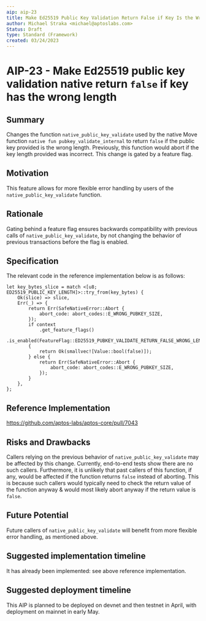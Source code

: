 ```yaml
---
aip: aip-23
title: Make Ed25519 Public Key Validation Return False if Key Is the Wrong Length
author: Michael Straka <michael@aptoslabs.com>
Status: Draft
type: Standard (Framework)
created: 03/24/2023
---
```


# AIP-23 - Make Ed25519 public key validation native return `false` if key has the wrong length
  
## Summary

Changes the function `native_public_key_validate` used by the native Move function `native fun pubkey_validate_internal` to return `false` if the public key provided is the wrong length. Previously, this function would abort if the key length provided was incorrect. This change is gated by a feature flag.  

## Motivation

This feature allows for more flexible error handling by users of the `native_public_key_validate` function. 

## Rationale

Gating behind a feature flag ensures backwards compatibility with previous calls of `native_public_key_validate`, by not changing the behavior of previous transactions before the flag is enabled. 

## Specification

The relevant code in the reference implementation below is as follows:

```
let key_bytes_slice = match <[u8; ED25519_PUBLIC_KEY_LENGTH]>::try_from(key_bytes) {
    Ok(slice) => slice,
    Err(_) => {
        return Err(SafeNativeError::Abort {
            abort_code: abort_codes::E_WRONG_PUBKEY_SIZE,
        });
        if context
            .get_feature_flags()
            .is_enabled(FeatureFlag::ED25519_PUBKEY_VALIDATE_RETURN_FALSE_WRONG_LENGTH)
        {
            return Ok(smallvec![Value::bool(false)]);
        } else {
            return Err(SafeNativeError::Abort {
                abort_code: abort_codes::E_WRONG_PUBKEY_SIZE,
            });
        }
    },
};
```

## Reference Implementation

https://github.com/aptos-labs/aptos-core/pull/7043

## Risks and Drawbacks

Callers relying on the previous behavior of `native_public_key_validate` may be affected by this change. Currently, end-to-end tests show there are no such callers. Furthermore, it is unlikely that past callers of this function, if any, would be affected if the function returns `false` instead of aborting. This is because such callers would typically need to check the return value of the function anyway & would most likely abort anyway if the return value is `false`.

## Future Potential

Future callers of `native_public_key_validate` will benefit from more flexible error handling, as mentioned above. 

## Suggested implementation timeline

It has already been implemented: see above reference implementation. 

## Suggested deployment timeline

This AIP is planned to be deployed on devnet and then testnet in April, with deployment on mainnet in early May. 
